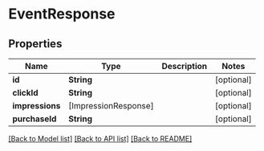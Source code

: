 # EventResponse

## Properties
Name | Type | Description | Notes
------------ | ------------- | ------------- | -------------
**id** | **String** |  | [optional] 
**clickId** | **String** |  | [optional] 
**impressions** | [ImpressionResponse] |  | [optional] 
**purchaseId** | **String** |  | [optional] 

[[Back to Model list]](../README.md#documentation-for-models) [[Back to API list]](../README.md#documentation-for-api-endpoints) [[Back to README]](../README.md)


